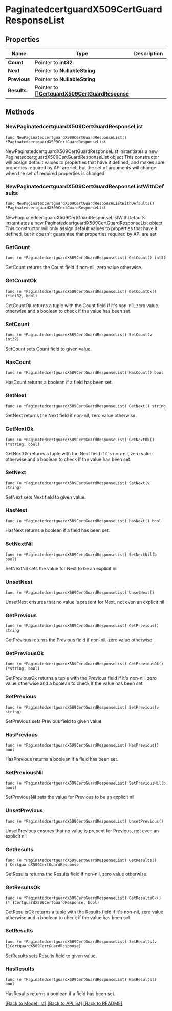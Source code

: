 # PaginatedcertguardX509CertGuardResponseList

## Properties

Name | Type | Description | Notes
------------ | ------------- | ------------- | -------------
**Count** | Pointer to **int32** |  | [optional] 
**Next** | Pointer to **NullableString** |  | [optional] 
**Previous** | Pointer to **NullableString** |  | [optional] 
**Results** | Pointer to [**[]CertguardX509CertGuardResponse**](CertguardX509CertGuardResponse.md) |  | [optional] 

## Methods

### NewPaginatedcertguardX509CertGuardResponseList

`func NewPaginatedcertguardX509CertGuardResponseList() *PaginatedcertguardX509CertGuardResponseList`

NewPaginatedcertguardX509CertGuardResponseList instantiates a new PaginatedcertguardX509CertGuardResponseList object
This constructor will assign default values to properties that have it defined,
and makes sure properties required by API are set, but the set of arguments
will change when the set of required properties is changed

### NewPaginatedcertguardX509CertGuardResponseListWithDefaults

`func NewPaginatedcertguardX509CertGuardResponseListWithDefaults() *PaginatedcertguardX509CertGuardResponseList`

NewPaginatedcertguardX509CertGuardResponseListWithDefaults instantiates a new PaginatedcertguardX509CertGuardResponseList object
This constructor will only assign default values to properties that have it defined,
but it doesn't guarantee that properties required by API are set

### GetCount

`func (o *PaginatedcertguardX509CertGuardResponseList) GetCount() int32`

GetCount returns the Count field if non-nil, zero value otherwise.

### GetCountOk

`func (o *PaginatedcertguardX509CertGuardResponseList) GetCountOk() (*int32, bool)`

GetCountOk returns a tuple with the Count field if it's non-nil, zero value otherwise
and a boolean to check if the value has been set.

### SetCount

`func (o *PaginatedcertguardX509CertGuardResponseList) SetCount(v int32)`

SetCount sets Count field to given value.

### HasCount

`func (o *PaginatedcertguardX509CertGuardResponseList) HasCount() bool`

HasCount returns a boolean if a field has been set.

### GetNext

`func (o *PaginatedcertguardX509CertGuardResponseList) GetNext() string`

GetNext returns the Next field if non-nil, zero value otherwise.

### GetNextOk

`func (o *PaginatedcertguardX509CertGuardResponseList) GetNextOk() (*string, bool)`

GetNextOk returns a tuple with the Next field if it's non-nil, zero value otherwise
and a boolean to check if the value has been set.

### SetNext

`func (o *PaginatedcertguardX509CertGuardResponseList) SetNext(v string)`

SetNext sets Next field to given value.

### HasNext

`func (o *PaginatedcertguardX509CertGuardResponseList) HasNext() bool`

HasNext returns a boolean if a field has been set.

### SetNextNil

`func (o *PaginatedcertguardX509CertGuardResponseList) SetNextNil(b bool)`

 SetNextNil sets the value for Next to be an explicit nil

### UnsetNext
`func (o *PaginatedcertguardX509CertGuardResponseList) UnsetNext()`

UnsetNext ensures that no value is present for Next, not even an explicit nil
### GetPrevious

`func (o *PaginatedcertguardX509CertGuardResponseList) GetPrevious() string`

GetPrevious returns the Previous field if non-nil, zero value otherwise.

### GetPreviousOk

`func (o *PaginatedcertguardX509CertGuardResponseList) GetPreviousOk() (*string, bool)`

GetPreviousOk returns a tuple with the Previous field if it's non-nil, zero value otherwise
and a boolean to check if the value has been set.

### SetPrevious

`func (o *PaginatedcertguardX509CertGuardResponseList) SetPrevious(v string)`

SetPrevious sets Previous field to given value.

### HasPrevious

`func (o *PaginatedcertguardX509CertGuardResponseList) HasPrevious() bool`

HasPrevious returns a boolean if a field has been set.

### SetPreviousNil

`func (o *PaginatedcertguardX509CertGuardResponseList) SetPreviousNil(b bool)`

 SetPreviousNil sets the value for Previous to be an explicit nil

### UnsetPrevious
`func (o *PaginatedcertguardX509CertGuardResponseList) UnsetPrevious()`

UnsetPrevious ensures that no value is present for Previous, not even an explicit nil
### GetResults

`func (o *PaginatedcertguardX509CertGuardResponseList) GetResults() []CertguardX509CertGuardResponse`

GetResults returns the Results field if non-nil, zero value otherwise.

### GetResultsOk

`func (o *PaginatedcertguardX509CertGuardResponseList) GetResultsOk() (*[]CertguardX509CertGuardResponse, bool)`

GetResultsOk returns a tuple with the Results field if it's non-nil, zero value otherwise
and a boolean to check if the value has been set.

### SetResults

`func (o *PaginatedcertguardX509CertGuardResponseList) SetResults(v []CertguardX509CertGuardResponse)`

SetResults sets Results field to given value.

### HasResults

`func (o *PaginatedcertguardX509CertGuardResponseList) HasResults() bool`

HasResults returns a boolean if a field has been set.


[[Back to Model list]](../README.md#documentation-for-models) [[Back to API list]](../README.md#documentation-for-api-endpoints) [[Back to README]](../README.md)


